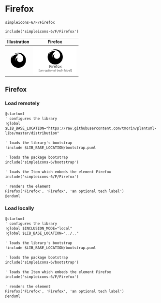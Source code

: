 # Firefox


```text
simpleicons-6/F/Firefox
```

```text
include('simpleicons-6/F/Firefox')
```



| Illustration | Firefox |
| :---: | :---: |
| ![illustration for Illustration](../../simpleicons-6/F/Firefox.png) | ![illustration for Firefox](../../simpleicons-6/F/Firefox.Local.png) |




## Firefox

### Load remotely
```plantuml
@startuml
' configures the library
!global $LIB_BASE_LOCATION="https://raw.githubusercontent.com/tmorin/plantuml-libs/master/distribution"

' loads the library's bootstrap
!include $LIB_BASE_LOCATION/bootstrap.puml

' loads the package bootstrap
include('simpleicons-6/bootstrap')

' loads the Item which embeds the element Firefox
include('simpleicons-6/F/Firefox')

' renders the element
Firefox('Firefox', 'Firefox', 'an optional tech label')
@enduml
```

### Load locally
```plantuml
@startuml
' configures the library
!global $INCLUSION_MODE="local"
!global $LIB_BASE_LOCATION="../.."

' loads the library's bootstrap
!include $LIB_BASE_LOCATION/bootstrap.puml

' loads the package bootstrap
include('simpleicons-6/bootstrap')

' loads the Item which embeds the element Firefox
include('simpleicons-6/F/Firefox')

' renders the element
Firefox('Firefox', 'Firefox', 'an optional tech label')
@enduml
```

